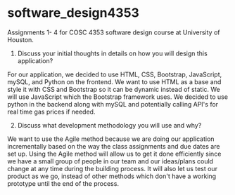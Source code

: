 # software_design4353
Assignments 1- 4 for COSC 4353 software design course at University of Houston.

1. Discuss your initial thoughts in details on how you will design this application?

For our application, we decided to use HTML, CSS, Bootstrap, JavaScript, mySQL, and Python on the frontend. We want to use HTML as a base and style it with CSS and Bootstrap so it can be dynamic instead of static. We will use JavaScript which the Bootstrap framework uses. We decided to use python in the backend along with mySQL and potentially calling API's for real time gas prices if needed.

2. Discuss what development methodology you will use and why?

We want to use the Agile method because we are doing our application incrementally based on the way the class assignments and due dates are set up. Using the Agile method will allow us to get it done efficiently since we have a small group of people in our team and our ideas/plans could change at any time during the building process. It will also let us test our product as we go, instead of other methods which don't have a working prototype until the end of the process.
